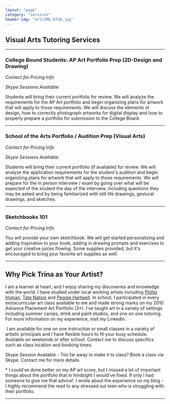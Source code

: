 ```yaml
---
layout: "page"
category: "services"
header-img: "art/IMG_0738.jpg"
---
```


Visual Arts Tutoring Services
------------------------------------------------

  



-------

### College Bound Students: AP Art Portfolio Prep (2D-Design and Drawing)

_Contact for Pricing Info_

_Skype Sessions Available_

  

Students will bring their current portfolio for review. We will analyze the requirements for the AP Art portfolio and begin organizing plans for artwork that will apply to those requirements. We will discuss the elements of design, how to correctly photograph artworks for digital display and how to properly prepare a portfolio for submission to the College Board.

  



----------------------------------------------------------------------------------------------------------------------------------------------------------------------------------------------------------------------------------------------------------------------------------------------------------------------------------------------------------------------------------------------------------------------------------------------

### School of the Arts Portfolio / Audition Prep (Visual Arts)

_Contact for Pricing Info_

_Skype Sessions Available_

  

Students will bring their current portfolio (if available) for review. We will analyze the application requirements for the student's audition and begin organizing plans for artwork that will apply to those requirements. We will prepare for the in person interview / exam by going over what will be expected of the student the day of the interview, including questions they may be asked and by being familiarized with still life drawings, gestural drawings, and sketches.

  



--------------------------------------------------------------------------------------------------------------------------------------------------------------------------------------------------------------------------------------------------------------------------------------------------------------------------------------------------------------------------------------------------------------------------------------------------------------------------------------------------------------------------------------------------------

### Sketchbooks 101

_Contact for Pricing Info_

You will provide your own sketchbook. We will get started personalizing and adding inspiration to your book, adding in drawing prompts and exercises to get your creative juices flowing. Some supplies provided, but it's encouraged to bring your favorite art supplies as well.

  
-------------------------------------------------------------------------------------------------------------------------------------------------------------------------------------------------------------------------------------------------------------------------------------------------------------------

Why Pick Trina as Your Artist?
------------------------------

I am a learner at heart, and I enjoy sharing my discoveries and knowledge with the world. I have studied under local working artists including [Phillip Hyman](https://www.charlestoncitypaper.com/charleston/prolific-artist-phillip-hyman-spreads-the-love-underground/Content?oid=2410259), [Tate Nation](https://www.tatenation.com/) and [Peggie Hartwell](http://www.peggiehartwell.com/). In school, I participated in every extracurricular art class available to me and made strong marks on my 2010 Advance Placement Art Portfolio (3*). I've taught art in a variety of settings including summer camps, drink and paint studios, and one on one tutoring. For more information on my experience, visit my Linkedin.  
  
 I am available for one on one instruction or small classes in a variety of artistic principals and I have flexible hours to fit your busy schedule. Available on weekends or after school. Contact me to discuss specifics such as class location and booking times.  
  
Skype Session Available - Too far away to make it to class? Book a class via Skype. Contact me for more details.  
  
\* I could've done better on my AP art score, but I missed a lot of important things about the portfolio that in hindsight I would've fixed. If only I had someone to give me that advice!  I wrote about the experience on my blog - I highly recommend the read to any stressed out teen who is struggling with their portfolio.  
  

  

---
